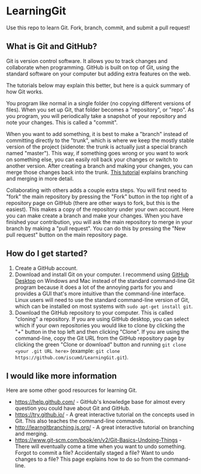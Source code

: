 # LearningGit
Use this repo to learn Git. Fork, branch, commit, and submit a pull request!

## What is Git and GitHub?
Git is version control software. It allows you to track changes and collaborate when programming. GitHub is built on top of Git, using the standard software on your computer but adding extra features on the web.

The tutorials below may explain this better, but here is a quick summary of how Git works. 

You program like normal in a single folder (no copying different versions of files). When you set up Git, that folder becomes a "repository", or "repo". As you program, you will periodically take a snapshot of your repository and note your changes. This is called a "commit". 

When you want to add something, it is best to make a "branch" instead of committing directly to the "trunk", which is where we keep the mostly stable version of the project (sidenote: the trunk is actually just a special branch named "master"). This way, if something goes wrong or you want to work on something else, you can easily roll back your changes or switch to another version. After creating a branch and making your changes, you can merge those changes back into the trunk. [This tutorial](http://learngitbranching.js.org/) explains branching and merging in more detail.

Collaborating with others adds a couple extra steps. You will first need to "fork" the main repository by pressing the "Fork" button in the top right of a repository page on GitHub (there are other ways to fork, but this is the easiest). This makes a copy of the repository under your own account. Here you can make create a branch and make your changes. When you have finished your contribution, you will ask the main repository to merge in your branch by making a "pull request". You can do this by pressing the "New pull request" button on the main repository page.

## How do I get started?
1. Create a GitHub account. 
2. Download and install Git on your computer. I recommend using [GitHub Desktop](https://desktop.github.com/) on Windows and Mac instead of the standard command-line Git program because it does a lot of the annoying parts for you and provides a GUI that's more intuitive than the command-line interface. Linux users will need to use the standard command-line version of Git, which can be installed on most systems with `sudo apt-get install git`.
3. Download the GitHub repository to your computer. This is called "cloning" a repository. If you are using GitHub desktop, you can select which if your own repositories you would like to clone by clicking the "+" button in the top left and then clicking "Clone". If you are using the command-line, copy the Git URL from the GitHub repository page by clicking the green "Clone or download" button and running `git clone <your .git URL here>` (example: `git clone https://github.com/iscumd/LearningGit.git`).

## I would like more information
Here are some other good resources for learning Git.
* https://help.github.com/ - GitHub's knowledge base for almost every question you could have about Git and GitHub.
* https://try.github.io/ - A great interactive tutorial on the concepts used in Git. This also teaches the command-line commands.
* http://learngitbranching.js.org/ - A great interactive tutorial on branching and merging.
* https://www.git-scm.com/book/en/v2/Git-Basics-Undoing-Things - There will eventually come a time when you want to undo something. Forgot to commit a file? Accidentally staged a file? Want to undo changes to a file? This page explains how to do so from the command-line.
